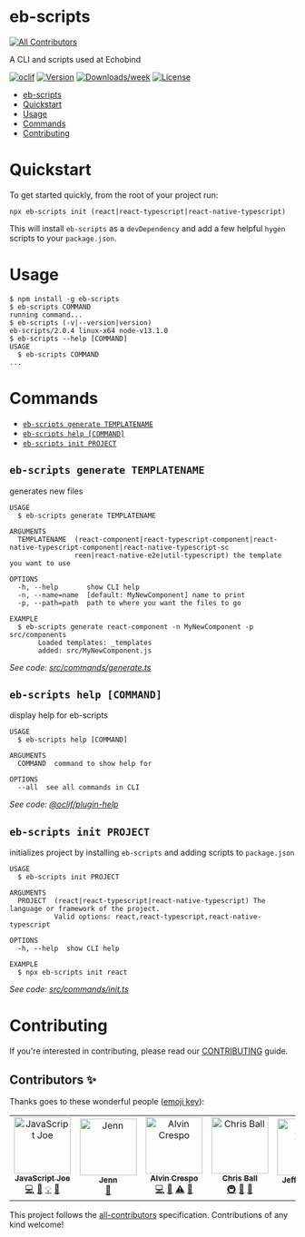 # eb-scripts

[![All Contributors](https://img.shields.io/badge/all_contributors-5-orange.svg?style=flat-square)](#contributors)

A CLI and scripts used at Echobind

[![oclif](https://img.shields.io/badge/cli-oclif-brightgreen.svg)](https://oclif.io)
[![Version](https://img.shields.io/npm/v/eb-scripts.svg)](https://npmjs.org/package/eb-scripts)
[![Downloads/week](https://img.shields.io/npm/dw/eb-scripts.svg)](https://npmjs.org/package/eb-scripts)
[![License](https://img.shields.io/npm/l/eb-scripts.svg)](https://github.com/echobind/eb-scripts/blob/master/package.json)

<!-- toc -->
* [eb-scripts](#eb-scripts)
* [Quickstart](#quickstart)
* [Usage](#usage)
* [Commands](#commands)
* [Contributing](#contributing)
<!-- tocstop -->

# Quickstart

To get started quickly, from the root of your project run:

```shell
npx eb-scripts init (react|react-typescript|react-native-typescript)
```

This will install `eb-scripts` as a `devDependency` and add a few helpful `hygen` scripts to your `package.json`.

# Usage

<!-- usage -->
```sh-session
$ npm install -g eb-scripts
$ eb-scripts COMMAND
running command...
$ eb-scripts (-v|--version|version)
eb-scripts/2.0.4 linux-x64 node-v13.1.0
$ eb-scripts --help [COMMAND]
USAGE
  $ eb-scripts COMMAND
...
```
<!-- usagestop -->

# Commands

<!-- commands -->
* [`eb-scripts generate TEMPLATENAME`](#eb-scripts-generate-templatename)
* [`eb-scripts help [COMMAND]`](#eb-scripts-help-command)
* [`eb-scripts init PROJECT`](#eb-scripts-init-project)

## `eb-scripts generate TEMPLATENAME`

generates new files

```
USAGE
  $ eb-scripts generate TEMPLATENAME

ARGUMENTS
  TEMPLATENAME  (react-component|react-typescript-component|react-native-typescript-component|react-native-typescript-sc
                reen|react-native-e2e|util-typescript) the template you want to use

OPTIONS
  -h, --help       show CLI help
  -n, --name=name  [default: MyNewComponent] name to print
  -p, --path=path  path to where you want the files to go

EXAMPLE
  $ eb-scripts generate react-component -n MyNewComponent -p src/components
       Loaded templates: _templates
       added: src/MyNewComponent.js
```

_See code: [src/commands/generate.ts](https://github.com/echobind/eb-scripts/blob/v2.0.4/src/commands/generate.ts)_

## `eb-scripts help [COMMAND]`

display help for eb-scripts

```
USAGE
  $ eb-scripts help [COMMAND]

ARGUMENTS
  COMMAND  command to show help for

OPTIONS
  --all  see all commands in CLI
```

_See code: [@oclif/plugin-help](https://github.com/oclif/plugin-help/blob/v2.2.1/src/commands/help.ts)_

## `eb-scripts init PROJECT`

initializes project by installing `eb-scripts` and adding scripts to `package.json`

```
USAGE
  $ eb-scripts init PROJECT

ARGUMENTS
  PROJECT  (react|react-typescript|react-native-typescript) The language or framework of the project.
           Valid options: react,react-typescript,react-native-typescript

OPTIONS
  -h, --help  show CLI help

EXAMPLE
  $ npx eb-scripts init react
```

_See code: [src/commands/init.ts](https://github.com/echobind/eb-scripts/blob/v2.0.4/src/commands/init.ts)_
<!-- commandsstop -->

# Contributing

If you're interested in contributing, please read our [CONTRIBUTING](https://github.com/echobind/eb-scripts/blob/master/CONTRIBUTING.md) guide.

## Contributors ✨

Thanks goes to these wonderful people ([emoji key](https://allcontributors.org/docs/en/emoji-key)):

<!-- ALL-CONTRIBUTORS-LIST:START - Do not remove or modify this section -->
<!-- prettier-ignore -->
<table>
  <tr>
    <td align="center"><a href="https://jsjoe.io"><img src="https://avatars3.githubusercontent.com/u/3806031?v=4" width="100px;" alt="JavaScript Joe"/><br /><sub><b>JavaScript Joe</b></sub></a><br /><a href="https://github.com/echobind/eb-scripts/commits?author=jsjoeio" title="Code">💻</a> <a href="https://github.com/echobind/eb-scripts/commits?author=jsjoeio" title="Documentation">📖</a> <a href="#example-jsjoeio" title="Examples">💡</a> <a href="#maintenance-jsjoeio" title="Maintenance">🚧</a></td>
    <td align="center"><a href="https://github.com/cmejet"><img src="https://avatars3.githubusercontent.com/u/7119624?v=4" width="100px;" alt="Jenn"/><br /><sub><b>Jenn</b></sub></a><br /><a href="#review-cmejet" title="Reviewed Pull Requests">👀</a></td>
    <td align="center"><a href="http://alvincrespo.com"><img src="https://avatars0.githubusercontent.com/u/151311?v=4" width="100px;" alt="Alvin Crespo"/><br /><sub><b>Alvin Crespo</b></sub></a><br /><a href="https://github.com/echobind/eb-scripts/commits?author=alvincrespo" title="Code">💻</a> <a href="https://github.com/echobind/eb-scripts/commits?author=alvincrespo" title="Documentation">📖</a> <a href="https://github.com/echobind/eb-scripts/commits?author=alvincrespo" title="Tests">⚠️</a> <a href="#review-alvincrespo" title="Reviewed Pull Requests">👀</a></td>
    <td align="center"><a href="http://echobind.com"><img src="https://avatars1.githubusercontent.com/u/14339?v=4" width="100px;" alt="Chris Ball"/><br /><sub><b>Chris Ball</b></sub></a><br /><a href="#infra-cball" title="Infrastructure (Hosting, Build-Tools, etc)">🚇</a> <a href="#ideas-cball" title="Ideas, Planning, & Feedback">🤔</a> <a href="#review-cball" title="Reviewed Pull Requests">👀</a></td>
    <td align="center"><a href="http://jeffreyzhen.com"><img src="https://avatars0.githubusercontent.com/u/13550272?v=4" width="100px;" alt="Jeffrey Zhen"/><br /><sub><b>Jeffrey Zhen</b></sub></a><br /><a href="#review-jeffreyzhen" title="Reviewed Pull Requests">👀</a></td>
  </tr>
</table>

<!-- ALL-CONTRIBUTORS-LIST:END -->

This project follows the [all-contributors](https://github.com/all-contributors/all-contributors) specification. Contributions of any kind welcome!
